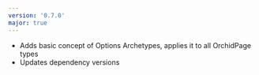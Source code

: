 ```yaml
---
version: '0.7.0'
major: true
---
```


- Adds basic concept of Options Archetypes, applies it to all OrchidPage types
- Updates dependency versions
